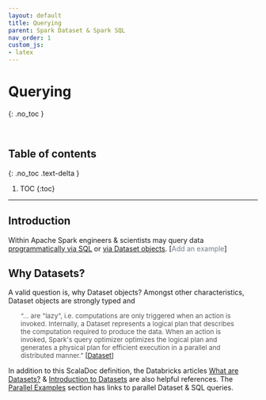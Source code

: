 ```yaml
---
layout: default
title: Querying
parent: Spark Dataset & Spark SQL
nav_order: 1
custom_js:
- latex
---
```


# Querying
{: .no_toc }

<br>

## Table of contents
{: .no_toc .text-delta }

1. TOC
{:toc}

---


## Introduction

Within Apache Spark engineers & scientists may query data [programmatically via SQL](http://spark.apache.org/docs/2.4.7/sql-getting-started.html#running-sql-queries-programmatically) or [via Dataset objects](https://databricks.com/glossary/what-are-datasets).  [<span style="color:#708090">Add an example</span>]


## Why Datasets?

A valid question is, why Dataset objects?  Amongst other characteristics, Dataset objects are strongly typed and

<p style="margin-left: 25px; margin-right: 25px; font-size: 95%">
  <span style="color: #555555">&ldquo;... are "lazy", i.e. computations are only triggered when an action is invoked. Internally, a Dataset represents a
  logical plan that describes the computation required to produce the data. When an action is invoked, Spark's query
  optimizer optimizes the logical plan and generates a physical plan for efficient execution in a parallel and distributed manner.&rdquo;</span>
  [<a href="https://spark.apache.org/docs/latest/api/scala/org/apache/spark/sql/Dataset.html">Dataset</a>]
</p>

In addition to this ScalaDoc definition, the Databricks articles <a href="https://databricks.com/glossary/what-are-datasets">What are Datasets?</a> &
<a href="https://docs.databricks.com/spark/latest/dataframes-datasets/introduction-to-datasets.html">Introduction to Datasets</a>
are also helpful references.  The [Parallel Examples](parallel-examples.md) section has links to parallel Dataset & SQL queries.

<br>
<br>
<br>
<br>
